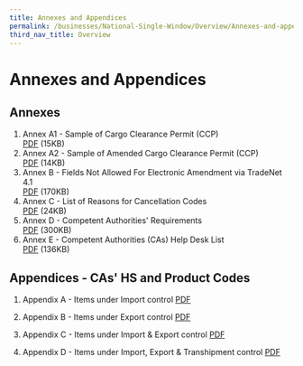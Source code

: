 ```yaml
---
title: Annexes and Appendices
permalink: /businesses/National-Single-Window/Overview/Annexes-and-appendices
third_nav_title: Overview
---
```


# Annexes and Appendices

## Annexes

 1. Annex A1 - Sample of Cargo Clearance Permit (CCP)  <br> [PDF](/documents/about-us/SampleCCPOriginal1.pdf) (15KB)
 2. Annex A2 - Sample of Amended Cargo Clearance Permit (CCP)  <br> [PDF](/documents/about-us/sampleccpamendments2.pdf) (14KB) 
 3. Annex B - Fields Not Allowed For Electronic Amendment via TradeNet 4.1<br>[PDF](/documents/about-us/annexb_04102013.pdf) (170KB)
 4. Annex C - List of Reasons for Cancellation Codes <br>[PDF](/documents/about-us/annex-c---list-of-reasons-for-cancellation-codes.pdf) (24KB)
 5. Annex D - Competent Authorities' Requirements <br>[PDF](/documents/about-us/annex-d---competent-authorities-requirements.pdf) (300KB) 
 6. Annex E - Competent Authorities (CAs) Help Desk List <br> [PDF](/documents/about-us/annex-e-ca-helpdesk-list.pdf) (136KB)

## Appendices - CAs' HS and Product Codes

 1. Appendix A - Items under Import control  [PDF](/documents/about-us/appendix-a---items-under-import-control.pdf)
 
 2. Appendix B - Items under Export control [PDF](/documents/about-us/appendix-b---items-under-export-control.pdf)
 
 3. Appendix C - Items under Import & Export control [PDF](/documents/about-us/appendix-c---items-under-import-export-control.pdf) 
 
 4. Appendix D - Items under Import, Export & Transhipment control [PDF](/documents/about-us/appendix-d---items-under-import-export-transhipment-control.pdf)
